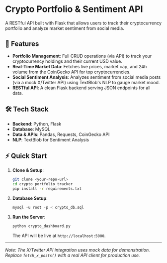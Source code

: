 # Crypto Portfolio & Sentiment API

A RESTful API built with Flask that allows users to track their cryptocurrency portfolio and analyze market sentiment from social media.

## 🚀 Features

- **Portfolio Management**: Full CRUD operations (via API) to track your cryptocurrency holdings and their current USD value.
- **Real-Time Market Data**: Fetches live prices, market cap, and 24h volume from the CoinGecko API for top cryptocurrencies.
- **Social Sentiment Analysis**: Analyzes sentiment from social media posts (via a mock X/Twitter API) using TextBlob's NLP to gauge market mood.
- **RESTful API**: A clean Flask backend serving JSON endpoints for all data.

## 🛠️ Tech Stack

- **Backend**: Python, Flask
- **Database**: MySQL
- **Data & APIs**: Pandas, Requests, CoinGecko API
- **NLP**: TextBlob for Sentiment Analysis

## ⚡ Quick Start

1.  **Clone & Setup**:
    ```bash
    git clone <your-repo-url>
    cd crypto_portfolio_tracker
    pip install -r requirements.txt
    ```

2.  **Database Setup**:
    ```sql
    mysql -u root -p < crypto_db.sql
    ```

3.  **Run the Server**:
    ```bash
    python crypto_dashboard.py
    ```
    The API will be live at `http://localhost:5000`.

---
*Note: The X/Twitter API integration uses mock data for demonstration. Replace `fetch_x_posts()` with a real API client for production use.*
